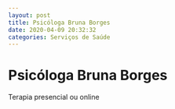 ```yaml
---
layout: post
title: Psicóloga Bruna Borges
date: 2020-04-09 20:32:32 
categories: Serviços de Saúde
---
```


# Psicóloga Bruna Borges

Terapia presencial ou online
